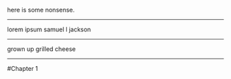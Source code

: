 here is some nonsense.

---

lorem ipsum samuel l jackson

---

grown up grilled cheese

---

#Chapter 1
